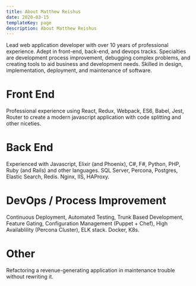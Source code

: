 ```yaml
---
title: About Matthew Reishus
date: 2020-03-15
templateKey: page
description: About Matthew Reishus
---
```


Lead web application developer with over 10 years of professional experience.
Adept in front-end, back-end, and devops tracks. Specialties are development
process improvement, debugging complex problems, and creating tools to aid
business and development needs. Skilled in design, implementation, deployment,
and maintenance of software.

# Front End

Professional experience using React, Redux, Webpack, ES6, Babel, Jest, Router
to create a modern javascript application with code splitting and other
niceties.

# Back End

Experienced with Javascript, Elixir (and Phoenix), C#, F#, Python, PHP, Ruby
(and Rails) and other languages. SQL Server, Percona, Postgres, Elastic
Search, Redis. Nginx, IIS, HAProxy.

# DevOps / Process Improvement

Continuous Deployment, Automated Testing, Trunk Based Development, Feature
Gating, Configuration Management (Puppet + Chef), High Availablility (Percona
Cluster), ELK stack. Docker, K8s.

# Other

Refactoring a revenue-generating application in maintenance trouble without
rewriting it.
